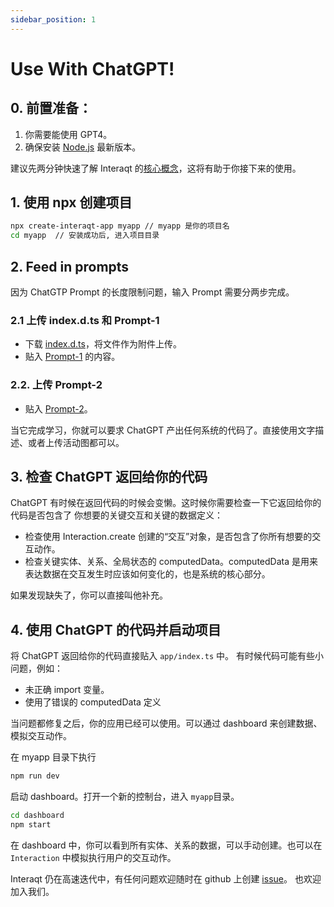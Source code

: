 ```yaml
---
sidebar_position: 1
---
```


# Use With ChatGPT!

## 0. 前置准备：
1. 你需要能使用 GPT4。 
2. 确保安装 [Node.js](https://nodejs.org) 最新版本。 


建议先两分钟快速了解 Interaqt 的[核心概念](./Concepts)，这将有助于你接下来的使用。

## 1. 使用 npx 创建项目

```bash
npx create-interaqt-app myapp // myapp 是你的项目名
cd myapp  // 安装成功后, 进入项目目录
```

## 2. Feed in prompts

因为 ChatGTP Prompt 的长度限制问题，输入 Prompt 需要分两步完成。

### 2.1 上传 index.d.ts 和 Prompt-1
- 下载 [index.d.ts](https://raw.githubusercontent.com/InteraqtDev/interaqt/main/packages/runtime/docs/zh_cn/prompt/index.d.ts)，将文件作为附件上传。
- 贴入 [Prompt-1](https://raw.githubusercontent.com/InteraqtDev/interaqt/main/packages/runtime/docs/zh_cn/prompt/PROMPT.md) 的内容。 


### 2.2. 上传 Prompt-2
- 贴入 [Prompt-2](https://raw.githubusercontent.com/InteraqtDev/interaqt/main/packages/runtime/docs/zh_cn/prompt/PROMPT-2.md)。

当它完成学习，你就可以要求 ChatGPT 产出任何系统的代码了。直接使用文字描述、或者上传活动图都可以。

## 3. 检查 ChatGPT 返回给你的代码

ChatGPT 有时候在返回代码的时候会变懒。这时候你需要检查一下它返回给你的代码是否包含了
你想要的关键交互和关键的数据定义：

- 检查使用 Interaction.create 创建的“交互”对象，是否包含了你所有想要的交互动作。
- 检查关键实体、关系、全局状态的 computedData。computedData 是用来表达数据在交互发生时应该如何变化的，也是系统的核心部分。

如果发现缺失了，你可以直接叫他补充。

## 4. 使用 ChatGPT 的代码并启动项目

将 ChatGPT 返回给你的代码直接贴入 `app/index.ts` 中。
有时候代码可能有些小问题，例如：

- 未正确 import 变量。
- 使用了错误的 computedData 定义

当问题都修复之后，你的应用已经可以使用。可以通过 dashboard 来创建数据、模拟交互动作。

在 myapp 目录下执行
```bash
npm run dev
```

启动 dashboard。打开一个新的控制台，进入 `myapp`目录。
```bash
cd dashboard
npm start
```

在 dashboard 中，你可以看到所有实体、关系的数据，可以手动创建。也可以在 `Interaction` 中模拟执行用户的交互动作。

Interaqt 仍在高速迭代中，有任何问题欢迎随时在 github 上创建 [issue](https://github.com/InteraqtDev/interaqt/issues)。
也欢迎加入我们。

